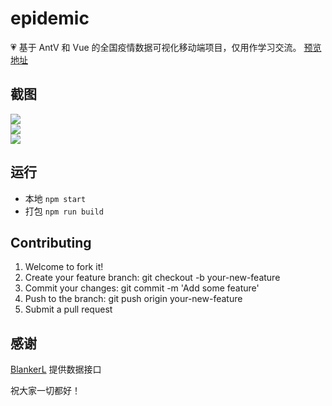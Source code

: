# epidemic

💗 基于  AntV 和 Vue 的全国疫情数据可视化移动端项目，仅用作学习交流。
[预览地址](https://guangzan.gitee.io/epidemic)

## 截图

<img src='https://guangzan.gitee.io/blogbed/epidemic/trend.png'/><br />
<img src='https://guangzan.gitee.io/blogbed/epidemic/news.png'/><br />
<img src='https://guangzan.gitee.io/blogbed/epidemic/message.png'/><br />

## 运行

- 本地 `npm start`
- 打包 `npm run build`

## Contributing

1. Welcome to fork it!
2. Create your feature branch: git checkout -b your-new-feature
3. Commit your changes: git commit -m 'Add some feature'
4. Push to the branch: git push origin your-new-feature
5. Submit a pull request

## 感谢
[BlankerL](https://github.com/BlankerL) 提供数据接口

祝大家一切都好！
